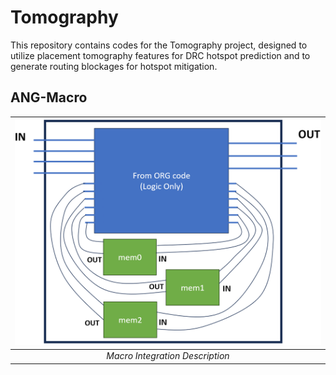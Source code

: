 # Tomography
This repository contains codes for the Tomography project, designed to utilize placement tomography features for DRC hotspot prediction and to generate routing blockages for hotspot mitigation.

## ANG-Macro

| <img src="ANGmacro.png" width=750px> |
|:--:|
| *Macro Integration Description* |
